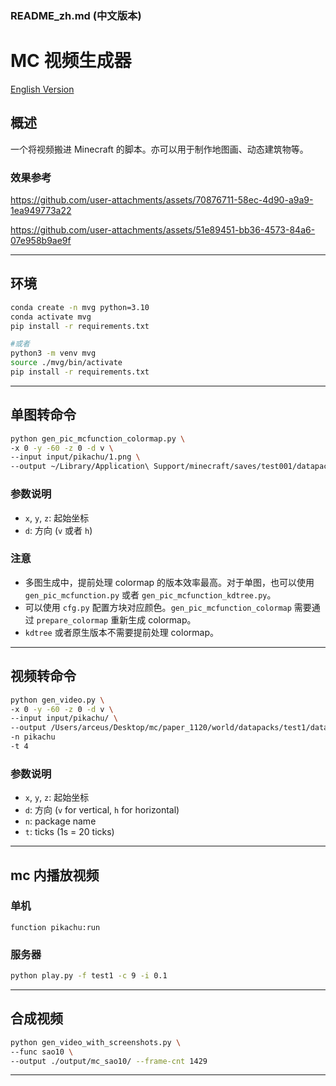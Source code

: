 ### README_zh.md (中文版本)

# MC 视频生成器

[English Version](readme.md)

## 概述
一个将视频搬进 Minecraft 的脚本。亦可以用于制作地图画、动态建筑物等。

### 效果参考
https://github.com/user-attachments/assets/70876711-58ec-4d90-a9a9-1ea949773a22

https://github.com/user-attachments/assets/51e89451-bb36-4573-84a6-07e958b9ae9f

---

## 环境
```bash
conda create -n mvg python=3.10
conda activate mvg
pip install -r requirements.txt

#或者
python3 -m venv mvg
source ./mvg/bin/activate
pip install -r requirements.txt
```

---

## 单图转命令
```bash
python gen_pic_mcfunction_colormap.py \
-x 0 -y -60 -z 0 -d v \
--input input/pikachu/1.png \
--output ~/Library/Application\ Support/minecraft/saves/test001/datapacks/mvg/data/test1/functions/pic1.mcfunction
```

### 参数说明
- `x`, `y`, `z`: 起始坐标
- `d`: 方向 (`v` 或者 `h`)

### 注意
- 多图生成中，提前处理 colormap 的版本效率最高。对于单图，也可以使用 `gen_pic_mcfunction.py` 或者 `gen_pic_mcfunction_kdtree.py`。
- 可以使用 `cfg.py` 配置方块对应颜色。`gen_pic_mcfunction_colormap` 需要通过 `prepare_colormap` 重新生成 colormap。
- `kdtree` 或者原生版本不需要提前处理 colormap。

---

## 视频转命令
```bash
python gen_video.py \
-x 0 -y -60 -z 0 -d v \
--input input/pikachu/ \
--output /Users/arceus/Desktop/mc/paper_1120/world/datapacks/test1/data
-n pikachu
-t 4
```
### 参数说明
- `x`, `y`, `z`: 起始坐标
- `d`: 方向 (`v` for vertical, `h` for horizontal)
- `n`: package name
- `t`: ticks (1s = 20 ticks)


---

## mc 内播放视频
### 单机
```mcfunction
function pikachu:run
```

### 服务器
```bash
python play.py -f test1 -c 9 -i 0.1
```


---

## 合成视频
```bash
python gen_video_with_screenshots.py \
--func sao10 \
--output ./output/mc_sao10/ --frame-cnt 1429
```

---